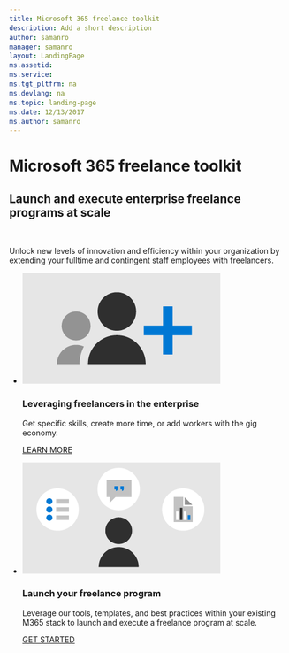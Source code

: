 ```yaml
---
title: Microsoft 365 freelance toolkit
description: Add a short description
author: samanro
manager: samanro
layout: LandingPage
ms.assetid: 
ms.service: 
ms.tgt_pltfrm: na
ms.devlang: na
ms.topic: landing-page
ms.date: 12/13/2017
ms.author: samanro
---
```

# Microsoft 365 freelance toolkit

<h2>Launch and execute enterprise freelance programs at scale</h2>
​<P>Unlock new levels of innovation and efficiency within your organization by extending your fulltime and contingent staff employees with freelancers.</p>


<ul class="panelContent cardsW cols cols2">
    <li>
        <div class="cardSize">
            <div class="cardPadding">
                <div class="card">
                    <div class="cardImageOuter">
                        <div class="cardImage">
                            <img src="media/M365_Freelance_homepage_whyfreelance.png" alt="Users and a plus sign" />
                        </div>
                    </div>
                    <div class="cardText">
                        <h3>Leveraging freelancers in the enterprise</h3>
                        <p>Get specific skills, create more time, or add workers with the gig economy.</p>
                        <p><a href="leveragingfreelancers.md">LEARN MORE</a></p>
                    </div>
                </div>
            </div>
        </div>
    </li>
    <li>
        <div class="cardSize">
            <div class="cardPadding">
                <div class="card">
                    <div class="cardImageOuter">
                        <div class="cardImage">
                            <img src="media/M365_Freelance_homepage_opportunities.png" alt="A user symbol with a list, a chat box, and a report symbol" />
                        </div>
                    </div>
                    <div class="cardText">
                        <h3>Launch your freelance program</h3>
                        <p>Leverage our tools, templates, and best practices within your existing M365 stack to launch and execute a freelance program at scale. </p>
                        <p><a href="launchyourfreelanceprogram.md">GET STARTED</a></p>
                    </div>
                </div>
            </div>
        </div>
    </li>
</ul>

